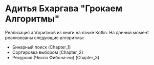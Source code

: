 # Адитья Бхаргава "Грокаем Алгоритмы"
Реализация алгоритмов из книги на языке Kotlin. На данный момент реализованы следующие алгоритмы: 
* Бинарный поиск (Chapter_1)
* Сортировка выбором (Chapter_2)
* Рекурсия (Число Фибоначчи) (Chapter_3)
